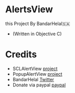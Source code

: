 # AlertsView
this Project By BandarHelal🇸🇦
- (Written in Objective C)

# Credits
- SCLAlertView [project](https://github.com/dogo/SCLAlertView)
- PopupAlertView [project](https://github.com/miscavage/Popup)
- BandarHelal [Twitter](https://twitter.com/Golden_Apple9)
- Donate via paypal [paypal](https://www.paypal.me/fjr699)
